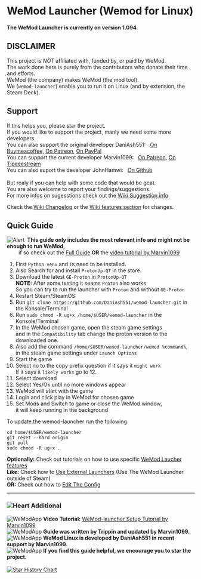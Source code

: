 # WeMod Launcher (Wemod for Linux)
**The WeMod Launcher is currently on version 1.094.**

## DISCLAIMER
This project is *NOT* affiliated with, funded by, or paid by WeMod.  
The work done here is purely from the contributors who donate their time and efforts.  
WeMod (the company) makes WeMod (the mod tool).  
We (`wemod-launcher`) enable you to run it on Linux (and by extension, the Steam Deck).

## Support
If this helps you, please star the project.  
If you would like to support the project, manly we need some more developers.
  <br>You can also support the original developer DaniAsh551:
    &nbsp;
    <a href="https://www.buymeacoffee.com/TIjUvF1" target="_blank">On Buymeacoffee,</a>
    <a href="https://www.patreon.com/daniash551" target="_blank">On Patreon,</a>
    <a href="https://www.paypal.com/donate/?hosted_button_id=D7Y43PT9HUEUY" target="_blank">On PayPal</a>
  <br>You can support the current developer Marvin1099: 
    &nbsp;
    <a href="https://www.patreon.com/marvin1099" target="_blank">On Patreon,</a>
    <a href="https://www.tipeeestream.com/marvin1099/tip" target="_blank">On Tipeeestream</a>
  <br>You can also suport the developer JohnHamwi:
    &nbsp;
    <a href="https://github.com/JohnHamwi" target="_blank">On Github</a>
<br>
<br>But realy if you can help with some code that would be geat.
<br>You are also welcome to report your findings/suggestions.
<br>For more infos on sugesstions check out the <a href="https://github.com/DaniAsh551/wemod-launcher/wiki/Suggestions">Wiki Suggestion info</a>

Check the [Wiki Changelog](https://github.com/DaniAsh551/wemod-launcher/wiki/Changes) or the [Wiki features section](https://github.com/DaniAsh551/wemod-launcher/wiki/Features) for changes.

## Quick Guide
<div><img src="https://cdn.discordapp.com/emojis/1049837871772729354.gif?size=20&quality=lossless" alt="Alert"/>&nbsp;<b> This guide only includes the most relevant info and might not be enough to run WeMod,</b>
<div> &nbsp; &nbsp; &nbsp; &nbsp; if so check out the <a href="https://github.com/DaniAsh551/wemod-launcher/wiki/Full-Guide">Full Guide</a> <b>OR</b> the <a href="https://youtu.be/5UlVCZvIl1E">video tutorial by Marvin1099</a>
  
1. First `Python venv` and `TK` need to be installed.
2. Also Search for and install `ProtonUp-QT` in the store.
3. Download the latest `GE-Proton` in `ProtonUp-QT`  
   **NOTE:** After some testing it seams `Proton` also works  
   So you can try to run the launcher with `Proton` and without `GE-Proton`
4. Restart Steam/SteamOS
5. Run `git clone https://github.com/DaniAsh551/wemod-launcher.git` in the Konsole/Terminal
6. Run `sudo chmod -R ug+x /home/$USER/wemod-launcher` in the Konsole/Terminal
7. In the WeMod chosen game, open the steam game settings  
   and in the `Compatibility` tab change the proton version to the downloaded one.
8. Also add the command `/home/$USER/wemod-launcher/wemod %command%`,  
   in the steam game settings under `Launch Options`
9. Start the game
10. Select no to the copy prefix question if it says it `might work`  
   If it says it `likely works` go to 12.
11. Select download
12. Select Yes/Ok until no more windows appear
13. WeMod will start with the game
14. Login and click play in WeMod for chosen game   
15. Set Mods and Switch to game or close the WeMod window,  
    it will keep running in the background
</div>

To update the wemod-launcher run the following
```
cd home/$USER/wemod-launcher
git reset --hard origin
git pull
sudo chmod -R ug+x .
```


**Optionally:** Check out tutorials on how to use specific [WeMod Laucher features](https://github.com/DaniAsh551/wemod-launcher/wiki/Launcher-Tutorials)  
**Like:** Check how to [Use External Launchers](https://github.com/DaniAsh551/wemod-launcher/wiki/Using-External-Launchers) (Use The WeMod Launcher outside of Steam)  
**OR:** Check out how to [Edit The Config](https://github.com/DaniAsh551/wemod-launcher/wiki/Config-Usage)  

****
<h3><img src="https://cdn.discordapp.com/emojis/1113579886439833690.gif?size=20&quality=lossless" alt="Heart"/>&nbsp;Additional</h3>

<div><img src="https://cdn.discordapp.com/emojis/761419274945953842.webp?size=20&quality=lossless" alt="WeModApp"/>&nbsp;<b>Video Tutorial:</b> <a href="https://youtu.be/5UlVCZvIl1E"> WeMod-launcher Setup Tutorial by Marvin1099</a></div> 

<div><img src="https://cdn.discordapp.com/emojis/1113579884749529198.gif?size=20&quality=lossless" alt="WeModApp"/>&nbsp;<b>Guide was written by Trippin and updated by Marvin1099.</b></div>  

<div><img src="https://cdn.discordapp.com/emojis/1113579884749529198.gif?size=20&quality=lossless" alt="WeModApp"/>&nbsp;<b>WeMod Linux is developed by DaniAsh551 in recent support by Marvin1099.</b></div>  

<div><img src="https://cdn.discordapp.com/emojis/999743709677633536.gif?size=20&quality=lossless" alt="WeModApp"/>&nbsp;<b>If you find this guide helpful, we encourage you to star the project.</b></div><br> 

<a href="https://star-history.com/#DaniAsh551/wemod-launcher&Date">
 <picture>
   <source media="(prefers-color-scheme: dark)" srcset="https://api.star-history.com/svg?repos=DaniAsh551/wemod-launcher&type=Date&theme=dark" />
   <source media="(prefers-color-scheme: light)" srcset="https://api.star-history.com/svg?repos=DaniAsh551/wemod-launcher&type=Date" />
   <img alt="Star History Chart" src="https://api.star-history.com/svg?repos=DaniAsh551/wemod-launcher&type=Date" />
 </picture>
</a>
